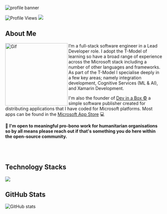 ![profile banner](https://github.com/JoeTomkinson/JoeTomkinson/assets/17493722/aaefd9f3-94fc-427f-8ec8-f8781c25d27b)


![Profile Views](https://komarev.com/ghpvc/?username=JoeTomkinson&color=blue)  <a href="mailto:hello@joetomkinson.dev?"><img src="https://img.shields.io/badge/Email-Hello%40joetomkinson.dev-red"/></a> 

## About Me

<img align="left" alt="Gif" src="https://user-images.githubusercontent.com/17493722/187396410-415e8cf8-ffdf-4b49-b088-109ae94d9d35.gif" width="200" />

I’m a full-stack software engineer in a Lead Developer role. I adopt the T-Model of learning so have a broad range of experience across the Microsoft stack including a number of other languages and frameworks. As part of the T-Model I specialise deeply in a few key areas; namely integration development, Cognitive Services (ML & AI), and Xamarin Development.

I'm also the founder of [Dev in a Box ©](https://devinabox.dev) a simple software publisher created for distributing applications that I have coded for Microsoft platforms. Most apps can be found in the [Microsoft App Store](https://apps.microsoft.com/store/search?hl=en-gb&gl=GB&publisher=Dev%20in%20a%20Box) :computer:


:gem: **I'm open to meaningful pro-bono work for humanitarian organisations so by all means please reach out if that's something you do here within the open-source community.**

<br/><br/>

## Technology Stacks

<p align="left">
  <a href="https://devinabox.dev">
    <img src="https://skillicons.dev/icons?i=cs,dotnet,azure,astro,css,js,jquery,visualstudio,vscode,html" />
  </a>
</p>
 
## GitHub Stats
![GitHub stats](https://github-readme-stats.vercel.app/api?username=JoeTomkinson&show_icons=true&theme=synthwave)
